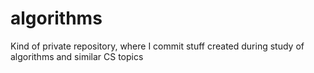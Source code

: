 algorithms
==========

Kind of private repository, where I commit stuff created during study of algorithms and similar CS topics
